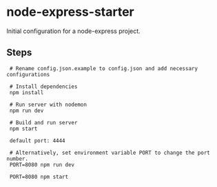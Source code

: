 # node-express-starter

Initial configuration for a node-express project.

## Steps 
```
 # Rename config.json.example to config.json and add necessary configurations

 # Install dependencies
 npm install
 
 # Run server with nodemon
 npm run dev
 
 # Build and run server
 npm start
 
 default port: 4444
 
 # Alternatively, set environment variable PORT to change the port number.
 PORT=8080 npm run dev
 
 PORT=8080 npm start
 
```
